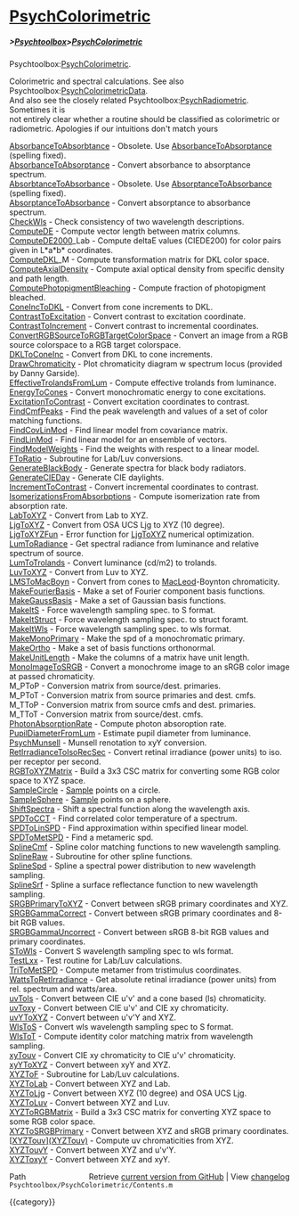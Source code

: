 # [PsychColorimetric](PsychColorimetric)
##### >[Psychtoolbox](Psychtoolbox)>[PsychColorimetric](PsychColorimetric)

Psychtoolbox:[PsychColorimetric](PsychColorimetric).  
  
Colorimetric and spectral calculations.  See also Psychtoolbox:[PsychColorimetricData](PsychColorimetricData).  
And also see the closely related Psychtoolbox:[PsychRadiometric](PsychRadiometric).  Sometimes it is  
not entirely clear whether a routine should be classified as colorimetric or  
radiometric. Apologies if our intuitions don't match yours  
  
  
  [AbsorbanceToAbsorbtance](AbsorbanceToAbsorbtance) - Obsolete.  Use [AbsorbanceToAbsorptance](AbsorbanceToAbsorptance) (spelling fixed).  
  [AbsorbanceToAbsorptance](AbsorbanceToAbsorptance) - Convert absorbance to absorptance spectrum.  
  [AbsorbtanceToAbsorbance](AbsorbtanceToAbsorbance) - Obsolete.  Use [AbsorptanceToAbsorbance](AbsorptanceToAbsorbance) (spelling fixed).  
  [AbsorptanceToAbsorbance](AbsorptanceToAbsorbance) - Convert absorptance to absorbance spectrum.  
  [CheckWls](CheckWls)            - Check consistency of two wavelength descriptions.  
  [ComputeDE](ComputeDE)           - Compute vector length between matrix columns.  
  [ComputeDE2000](ComputeDE2000)\_Lab   - Compute deltaE values (CIEDE200) for color pairs given in L\*a\*b\* coordinates.  
  [ComputeDKL](ComputeDKL)\_M        - Compute transformation matrix for DKL color space.  
  [ComputeAxialDensity](ComputeAxialDensity) - Compute axial optical density from specific density and path length.  
  [ComputePhotopigmentBleaching](ComputePhotopigmentBleaching) - Compute fraction of photopigment bleached.  
  [ConeIncToDKL](ConeIncToDKL)        - Convert from cone increments to DKL.  
  [ContrastToExcitation](ContrastToExcitation) - Convert contrast to excitation coordinate.  
  [ContrastToIncrement](ContrastToIncrement) - Convert contrast to incremental coordinates.  
  [ConvertRGBSourceToRGBTargetColorSpace](ConvertRGBSourceToRGBTargetColorSpace) - Convert an image from a RGB source colorspace to a RGB target colorspace.  
  [DKLToConeInc](DKLToConeInc)        - Convert from DKL to cone increments.  
  [DrawChromaticity](DrawChromaticity) -    Plot chromaticity diagram w spectrum locus (provided by Danny Garside).  
  [EffectiveTrolandsFromLum](EffectiveTrolandsFromLum) - Compute effective trolands from luminance.  
  [EnergyToCones](EnergyToCones)       - Convert monochromatic energy to cone excitations.  
  [ExcitationToContrast](ExcitationToContrast) - Convert excitation coordinates to contrast.  
  [FindCmfPeaks](FindCmfPeaks)        - Find the peak wavelength and values of a set of color matching functions.  
  [FindCovLinMod](FindCovLinMod)       - Find linear model from covariance matrix.  
  [FindLinMod](FindLinMod)          - Find linear model for an ensemble of vectors.  
  [FindModelWeights](FindModelWeights)    - Find the weights with respect to a linear model.  
  [FToRatio](FToRatio)            - Subroutine for Lab/Luv conversions.  
  [GenerateBlackBody](GenerateBlackBody)   - Generate spectra for black body radiators.  
  [GenerateCIEDay](GenerateCIEDay)      - Generate CIE daylights.  
  [IncrementToContrast](IncrementToContrast) - Convert incremental coordinates to contrast.  
  [IsomerizationsFromAbsorbptions](IsomerizationsFromAbsorbptions) - Compute isomerization rate from absorption rate.  
  [LabToXYZ](LabToXYZ)            - Convert from Lab to XYZ.  
  [LjgToXYZ](LjgToXYZ)            - Convert from OSA UCS Ljg to XYZ (10 degree).  
  [LjgToXYZFun](LjgToXYZFun)         - Error function for [LjgToXYZ](LjgToXYZ) numerical optimization.  
  [LumToRadiance](LumToRadiance)       - Get spectral radiance from luminance and relative spectrum of source.  
  [LumToTrolands](LumToTrolands)       - Convert luminance (cd/m2) to trolands.  
  [LuvToXYZ](LuvToXYZ)            - Convert from Luv to XYZ.  
  [LMSToMacBoyn](LMSToMacBoyn)        - Convert from cones to [MacLeod](MacLeod)-Boynton chromaticity.  
  [MakeFourierBasis](MakeFourierBasis)    - Make a set of Fourier component basis functions.  
  [MakeGaussBasis](MakeGaussBasis)      - Make a set of Gaussian basis functions.  
  [MakeItS](MakeItS)             - Force wavelength sampling spec. to S format.  
  [MakeItStruct](MakeItStruct)        - Force wavelength sampling spec. to struct foramt.  
  [MakeItWls](MakeItWls)           - Force wavelength sampling spec. to wls format.  
  [MakeMonoPrimary](MakeMonoPrimary)     - Make the spd of a monochromatic primary.  
  [MakeOrtho](MakeOrtho)           - Make a set of basis functions orthonormal.  
  [MakeUnitLength](MakeUnitLength)      - Make the columns of a matrix have unit length.  
  [MonoImageToSRGB](MonoImageToSRGB)     - Convert a monochrome image to an sRGB color image at passed chromaticity.  
  M\_PToP              - Conversion matrix from source/dest. primaries.  
  M\_PToT              - Conversion matrix from source primaries and dest. cmfs.  
  M\_TToP              - Conversion matrix from source cmfs and dest. primaries.  
  M\_TToT              - Conversion matrix from source/dest. cmfs.  
  [PhotonAbsorptionRate](PhotonAbsorptionRate) - Compute photon absoroption rate.  
  [PupilDiameterFromLum](PupilDiameterFromLum) - Estimate pupil diameter from luminance.  
  [PsychMunsell](PsychMunsell)        - Munsell renotation to xyY conversion.  
  [RetIrradianceToIsoRecSec](RetIrradianceToIsoRecSec) - Convert retinal irradiance (power units) to iso. per receptor per second.  
  [RGBToXYZMatrix](RGBToXYZMatrix)      - Build a 3x3 CSC matrix for converting some RGB color space to XYZ space.  
  [SampleCircle](SampleCircle)        - [Sample](Sample) points on a circle.  
  [SampleSphere](SampleSphere)        - [Sample](Sample) points on a sphere.  
  [ShiftSpectra](ShiftSpectra)        - Shift a spectral function along the wavelength axis.  
  [SPDToCCT](SPDToCCT)            - Find correlated color temperature of a spectrum.  
  [SPDToLinSPD](SPDToLinSPD)         - Find approximation within specified linear model.  
  [SPDToMetSPD](SPDToMetSPD)         - Find a metameric spd.  
  [SplineCmf](SplineCmf)           - Spline color matching functions to new wavelength sampling.  
  [SplineRaw](SplineRaw)           - Subroutine for other spline functions.  
  [SplineSpd](SplineSpd)           - Spline a spectral power distribution to new wavelength sampling.  
  [SplineSrf](SplineSrf)           - Spline a surface reflectance function to new wavelength sampling.  
  [SRGBPrimaryToXYZ](SRGBPrimaryToXYZ)    - Convert between sRGB primary coordinates and XYZ.  
  [SRGBGammaCorrect](SRGBGammaCorrect)    - Convert between sRGB primary coordinates and 8-bit RGB values.  
  [SRGBGammaUncorrect](SRGBGammaUncorrect)   - Convert between sRGB 8-bit RGB values and primary coordinates.  
  [SToWls](SToWls)              - Convert S wavelength sampling spec to wls format.  
  [TestLxx](TestLxx)             - Test routine for Lab/Luv calculations.  
  [TriToMetSPD](TriToMetSPD)         - Compute metamer from tristimulus coordinates.  
  [WattsToRetIrradiance](WattsToRetIrradiance) - Get absolute retinal irradiance (power units) from rel. spectrum and watts/area.  
  [uvTols](uvTols)              - Convert between CIE u'v' and a cone based (ls) chromaticity.  
  [uvToxy](uvToxy)              - Convert between CIE u'v' and CIE xy chromaticity.  
  [uvYToXYZ](uvYToXYZ)            - Convert between u'v'Y and XYZ.  
  [WlsToS](WlsToS)              - Convert wls wavelength sampling spec to S format.   
  [WlsToT](WlsToT)              - Compute identity color matching matrix from wavelength sampling.  
  [xyTouv](xyTouv)              - Convert CIE xy chromaticity to CIE u'v' chromaticity.  
  [xyYToXYZ](xyYToXYZ)            - Convert between xyY and XYZ.  
  [XYZToF](XYZToF)              - Subroutine for Lab/Luv calculations.  
  [XYZToLab](XYZToLab)            - Convert between XYZ and Lab.  
  [XYZToLjg](XYZToLjg)            - Convert between XYZ (10 degree) and OSA UCS Ljg.  
  [XYZToLuv](XYZToLuv)            - Convert between XYZ and Luv.  
  [XYZToRGBMatrix](XYZToRGBMatrix)      - Build a 3x3 CSC matrix for converting XYZ space to some RGB color space.  
  [XYZToSRGBPrimary](XYZToSRGBPrimary)    - Convert between XYZ and sRGB primary coordinates.  
  [[XYZTouv](XYZTouv)][(XYZTouv)]((XYZTouv))             - Compute uv chromaticities from XYZ.  
  [XYZTouvY](XYZTouvY)            - Convert between XYZ and u'v'Y.  
  [XYZToxyY](XYZToxyY)            - Convert between XYZ and xyY.  




<div class="code_header" style="text-align:right;">
  <span style="float:left;">Path&nbsp;&nbsp;</span> <span class="counter">Retrieve <a href=
  "https://raw.github.com/Psychtoolbox-3/Psychtoolbox-3/beta/Psychtoolbox/PsychColorimetric/Contents.m">current version from GitHub</a> | View <a href=
  "https://github.com/Psychtoolbox-3/Psychtoolbox-3/commits/beta/Psychtoolbox/PsychColorimetric/Contents.m">changelog</a></span>
</div>
<div class="code">
  <code>Psychtoolbox/PsychColorimetric/Contents.m</code>
</div>

{{category}}